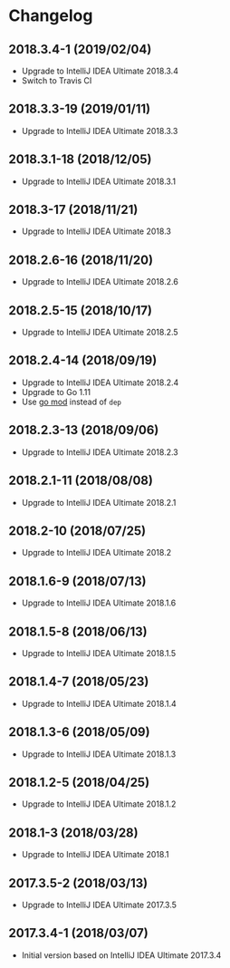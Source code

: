 # Changelog

## 2018.3.4-1 (2019/02/04)

* Upgrade to IntelliJ IDEA Ultimate 2018.3.4
* Switch to Travis CI

## 2018.3.3-19 (2019/01/11)

* Upgrade to IntelliJ IDEA Ultimate 2018.3.3

## 2018.3.1-18 (2018/12/05)

* Upgrade to IntelliJ IDEA Ultimate 2018.3.1

## 2018.3-17 (2018/11/21)

* Upgrade to IntelliJ IDEA Ultimate 2018.3

## 2018.2.6-16 (2018/11/20)

* Upgrade to IntelliJ IDEA Ultimate 2018.2.6

## 2018.2.5-15 (2018/10/17)

* Upgrade to IntelliJ IDEA Ultimate 2018.2.5

## 2018.2.4-14 (2018/09/19)

* Upgrade to IntelliJ IDEA Ultimate 2018.2.4
* Upgrade to Go 1.11
* Use [go mod](https://golang.org/cmd/go/#hdr-Module_maintenance) instead of `dep`

## 2018.2.3-13 (2018/09/06)

* Upgrade to IntelliJ IDEA Ultimate 2018.2.3

## 2018.2.1-11 (2018/08/08)

* Upgrade to IntelliJ IDEA Ultimate 2018.2.1

## 2018.2-10 (2018/07/25)

* Upgrade to IntelliJ IDEA Ultimate 2018.2

## 2018.1.6-9 (2018/07/13)

* Upgrade to IntelliJ IDEA Ultimate 2018.1.6

## 2018.1.5-8 (2018/06/13)

* Upgrade to IntelliJ IDEA Ultimate 2018.1.5

## 2018.1.4-7 (2018/05/23)

* Upgrade to IntelliJ IDEA Ultimate 2018.1.4

## 2018.1.3-6 (2018/05/09)

* Upgrade to IntelliJ IDEA Ultimate 2018.1.3

## 2018.1.2-5 (2018/04/25)

* Upgrade to IntelliJ IDEA Ultimate 2018.1.2

## 2018.1-3 (2018/03/28)

* Upgrade to IntelliJ IDEA Ultimate 2018.1

## 2017.3.5-2 (2018/03/13)

* Upgrade to IntelliJ IDEA Ultimate 2017.3.5

## 2017.3.4-1 (2018/03/07)

* Initial version based on IntelliJ IDEA Ultimate 2017.3.4
